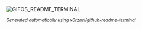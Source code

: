 
<div align="justify">
<picture>
    <source media="(prefers-color-scheme: dark)" srcset="https://i.ibb.co/CpxD8qxt/output-gif.gif">
    <source media="(prefers-color-scheme: light)" srcset="https://i.ibb.co/CpxD8qxt/output-gif.gif">
    <img alt="GIFOS_README_TERMINAL" src="https://i.ibb.co/CpxD8qxt/output-gif.gif">
</picture>

<sub><i>Generated automatically using [x0rzavi/github-readme-terminal](https://github.com/x0rzavi/github-readme-terminal)</i></sub>

</div>
    